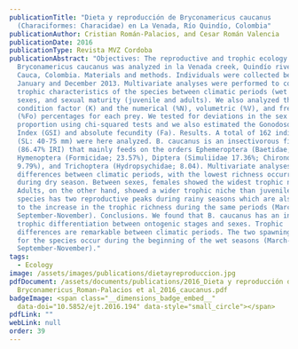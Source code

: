 ```yaml
---
publicationTitle: "Dieta y reproducción de Bryconamericus caucanus
  (Characiformes: Characidae) en La Venada, Río Quindío, Colombia"
publicationAuthor: Cristian Román-Palacios, and Cesar Román Valencia
publicationDate: 2016
publicationType: Revista MVZ Cordoba
publicationAbstract: "Objectives: The reproductive and trophic ecology of
  Bryconamericus caucanus was analyzed in la Venada creek, Quindío river, Alto
  Cauca, Colombia. Materials and methods. Individuals were collected between
  January and December 2013. Multivariate analyses were performed to compare the
  trophic characteristics of the species between climatic periods (wet and dry),
  sexes, and sexual maturity (juvenile and adults). We also analyzed the
  condition factor (K) and the numerical (%N), volumetric (%V), and frequency
  (%Fo) percentages for each prey. We tested for deviations in the sex
  proportion using chi-squared tests and we also estimated the Gonodosomatic
  Index (GSI) and absolute fecundity (Fa). Results. A total of 162 individuals
  (SL: 40-75 mm) were here analyzed. B. caucanus is an insectivorous fish
  (86.47% IRI) that mainly feeds on the orders Ephemeroptera (Baetidae; 27.71%),
  Hymenoptera (Formicidae; 23.57%), Diptera (Simuliidae 17.36%; Chironomidae
  9.79%), and Trichoptera (Hydropsychidae; 8.04). Multivariate analyses showed
  differences between climatic periods, with the lowest richness occurring
  during dry season. Between sexes, females showed the widest trophic niche.
  Adults, on the other hand, showed a wider trophic niche than juveniles. The
  species has two reproductive peaks during rainy seasons which are also related
  to the increase in the trophic richness during the same periods (March-April,
  September-November). Conclusions. We found that B. caucanus has an incipient
  trophic differentiation between ontogenic stages and sexes. Trophic
  differences are remarkable between climatic periods. The two spawning periods
  for the species occur during the beginning of the wet seasons (March-April,
  September-November)."
tags:
  - Ecology
image: /assets/images/publications/dietayreproduccion.jpg
pdfDocument: /assets/documents/publications/2016_Dieta y reproducción de
  Bryconamericus_Roman-Palacios et al_2016_caucanus.pdf
badgeImage: <span class="__dimensions_badge_embed__"
  data-doi="10.5852/ejt.2016.194" data-style="small_circle"></span>
pdfLink: ""
webLink: null
order: 39
---
```

